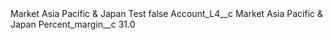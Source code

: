 <?xml version="1.0" encoding="UTF-8"?>
<CustomMetadata xmlns="http://soap.sforce.com/2006/04/metadata" xmlns:xsi="http://www.w3.org/2001/XMLSchema-instance" xmlns:xsd="http://www.w3.org/2001/XMLSchema">
    <label>Market Asia Pacific &amp; Japan Test</label>
    <protected>false</protected>
    <values>
        <field>Account_L4__c</field>
        <value xsi:type="xsd:string">Market Asia Pacific &amp; Japan</value>
    </values>
    <values>
        <field>Percent_margin__c</field>
        <value xsi:type="xsd:double">31.0</value>
    </values>
</CustomMetadata>
